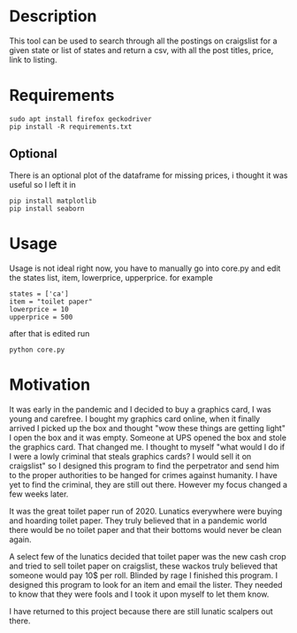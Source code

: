 # Description

This tool can be used to search through all the postings on craigslist
for a given state or list of states and return a csv, with  all the
post titles, price, link to listing.

# Requirements

```
sudo apt install firefox geckodriver
pip install -R requirements.txt
```

## Optional
There is an optional plot of the dataframe for missing prices, i thought
it was useful so I left it in

```
pip install matplotlib
pip install seaborn
```

# Usage

Usage is not ideal right now, you have to manually go into core.py and edit the
states list, item, lowerprice, upperprice. for example

```
states = ['ca']
item = "toilet paper"
lowerprice = 10
upperprice = 500
```
after that is edited run 

```
python core.py
```

# Motivation

It was early in the pandemic and I decided to buy a graphics card, I was young and
carefree. I bought my graphics card online, when it finally arrived I picked up 
the box and thought "wow these things are getting light" I open the box and it was
empty. Someone at UPS opened the box and stole the graphics card. That changed me.
I thought to myself "what would I do if I were a lowly criminal that steals graphics
cards? I would sell it on craigslist" so I designed this program to find the perpetrator
and send him to the proper authorities to be hanged for crimes against humanity. I have 
yet to find the criminal, they are still out there. However my focus changed a few weeks
later. 

It was the great toilet paper run of 2020. Lunatics everywhere were buying and 
hoarding toilet paper. They truly believed that in a pandemic world there would be 
no toilet paper and that their bottoms would never be clean again.

A select few of the lunatics decided that toilet paper was the new cash crop and tried 
to sell toilet paper on craigslist, these wackos truly believed that someone would
pay 10$ per roll. Blinded by rage I finished this program.
I designed this program to look for an item and email the lister.
They needed to know that they were fools and I took it upon myself to let them know.

I have returned to this project because there are still lunatic scalpers out there.
